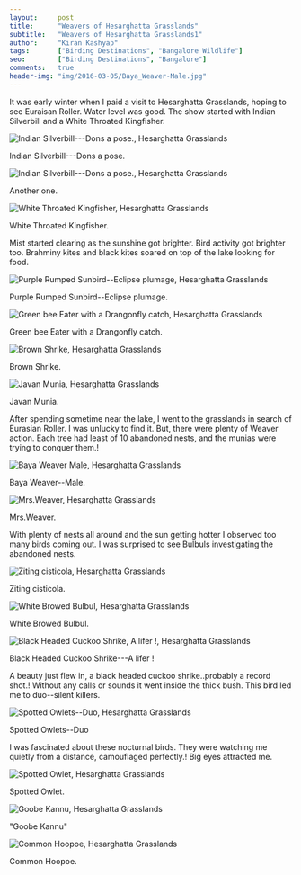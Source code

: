 ```yaml
---
layout:     post
title:      "Weavers of Hesarghatta Grasslands"
subtitle:   "Weavers of Hesarghatta Grasslands1"
author:     "Kiran Kashyap"
tags:       ["Birding Destinations", "Bangalore Wildlife"]
seo:		["Birding Destinations", "Bangalore"]
comments:   true
header-img: "img/2016-03-05/Baya_Weaver-Male.jpg"
---
```


<p>It was early winter when I paid a visit to Hesarghatta Grasslands, hoping to see Euraisan Roller. Water level was good. The show started with Indian Silverbill and a White Throated Kingfisher. 
</p>

<img src="{{ site.baseurl }}/img/2016-03-05/Indian_Silverbill-Dons_a_pose.JPG" alt="Indian Silverbill---Dons a pose., Hesarghatta Grasslands">

<p>
Indian Silverbill---Dons a pose.
</p>

<img src="{{ site.baseurl }}/img/2016-03-05/Indian_Silverbill-Dons_a_pose1.JPG" alt="Indian Silverbill---Dons a pose., Hesarghatta Grasslands">

<p>
Another one.
</p>

<img src="{{ site.baseurl }}/img/2016-03-05/White_Throated_Kingfisher.JPG" alt="White Throated Kingfisher, Hesarghatta Grasslands">

<p>
White Throated Kingfisher.
</p>
<p>
Mist started clearing as the sunshine got brighter. Bird activity got brighter too. Brahminy kites and black kites soared on top of the lake looking for food.
</p>

<img src="{{ site.baseurl }}/img/2016-03-05/Purple_Rumped_Sunbird-Eclipse_plumage.JPG" alt="Purple Rumped Sunbird--Eclipse plumage, Hesarghatta Grasslands">

<p>
Purple Rumped Sunbird--Eclipse plumage.
</p>

<img src="{{ site.baseurl }}/img/2016-03-05/Green_bee_Eater_with_a_Drangonfly_catch.JPG" alt="Green bee Eater with a Drangonfly catch, Hesarghatta Grasslands">

<p>
Green bee Eater with a Drangonfly catch.
</p>

<img src="{{ site.baseurl }}/img/2016-03-05/Brown_Shrike.JPG" alt="Brown Shrike, Hesarghatta Grasslands">

<p>
Brown Shrike.
</p>

<img src="{{ site.baseurl }}/img/2016-03-05/Javan_Munia.JPG" alt="Javan Munia, Hesarghatta Grasslands">

<p>
Javan Munia.
</p>

<p>
After spending sometime near the lake, I went to the grasslands in search of Eurasian Roller. I was unlucky to find it. But, there were plenty of Weaver action. Each tree had least of 10 abandoned nests, and the munias were trying to conquer them.!
</p>

<img src="{{ site.baseurl }}/img/2016-03-05/Baya_Weaver-Male.jpg" alt="Baya Weaver Male, Hesarghatta Grasslands">

<p>
Baya Weaver--Male.
</p>

<img src="{{ site.baseurl }}/img/2016-03-05/Mrs.Weaver.JPG" alt="Mrs.Weaver, Hesarghatta Grasslands">

<p>
Mrs.Weaver.
</p>
<p>
With plenty of nests all around and the sun getting hotter I observed too many birds coming out. I was surprised to see Bulbuls investigating the abandoned nests.
</p>

<img src="{{ site.baseurl }}/img/2016-03-05/Ziting_cisticola.JPG" alt="Ziting cisticola, Hesarghatta Grasslands">

<p>
Ziting cisticola.
</p>

<img src="{{ site.baseurl }}/img/2016-03-05/White_Browed_Bulbul.JPG" alt="White Browed Bulbul, Hesarghatta Grasslands">

<p>
White Browed Bulbul.
</p>

<img src="{{ site.baseurl }}/img/2016-03-05/Black_Headed_Cuckoo_Shrike-A_lifer.JPG" alt="Black Headed Cuckoo Shrike, A lifer !, Hesarghatta Grasslands">

<p>
Black Headed Cuckoo Shrike---A lifer !
</p>

<p>
A beauty just flew in, a black headed cuckoo shrike..probably a record shot.! Without any calls or sounds it went inside the thick bush. This bird led me to duo--silent killers.
</p>

<img src="{{ site.baseurl }}/img/2016-03-05/Spotted_Owlets-Duo.JPG" alt="Spotted Owlets--Duo, Hesarghatta Grasslands">

<p>
Spotted Owlets--Duo
</p>
<p>
I was fascinated about these nocturnal birds. They were watching me quietly from a distance, camouflaged perfectly.! Big eyes attracted me.
</p>

<img src="{{ site.baseurl }}/img/2016-03-05/Spotted_Owlet.JPG" alt="Spotted Owlet, Hesarghatta Grasslands">

<p>
Spotted Owlet.
</p>

<img src="{{ site.baseurl }}/img/2016-03-05/Goobe_Kannu.JPG" alt="Goobe Kannu, Hesarghatta Grasslands">

<p>
"Goobe Kannu"
</p>

<img src="{{ site.baseurl }}/img/2016-03-05/Common_Hoopoe.JPG" alt="Common Hoopoe, Hesarghatta Grasslands">

<p>
Common Hoopoe.
</p>

